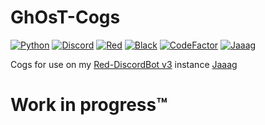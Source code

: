# GhOsT-Cogs
[![Python](https://img.shields.io/pypi/pyversions/Red-Discordbot)](https://www.python.org/downloads/)
[![Discord](https://img.shields.io/badge/discord-py-blue.svg)](https://github.com/Rapptz/discord.py/)
[![Red](https://img.shields.io/badge/Red-DiscordBot-red.svg)](https://github.com/Cog-Creators/Red-DiscordBot/tree/V3/develop)
[![Black](https://img.shields.io/badge/code%20style-black-000000.svg)](https://github.com/ambv/blac)
[![CodeFactor](https://www.codefactor.io/repository/github/arman0334/ghost-cogs/badge)](https://www.codefactor.io/repository/github/arman0334/ghost-cogs)
[![Jaaag](https://top.gg/api/widget/status/816034868899086386.svg)](https://top.gg/bot/816034868899086386)

Cogs for use on my [Red-DiscordBot v3](https://github.com/Cog-Creators/Red-DiscordBot) instance [Jaaag](https://discord.com/oauth2/authorize?client_id=816034868899086386&scope=bot&permissions=8)

# Work in progress™

